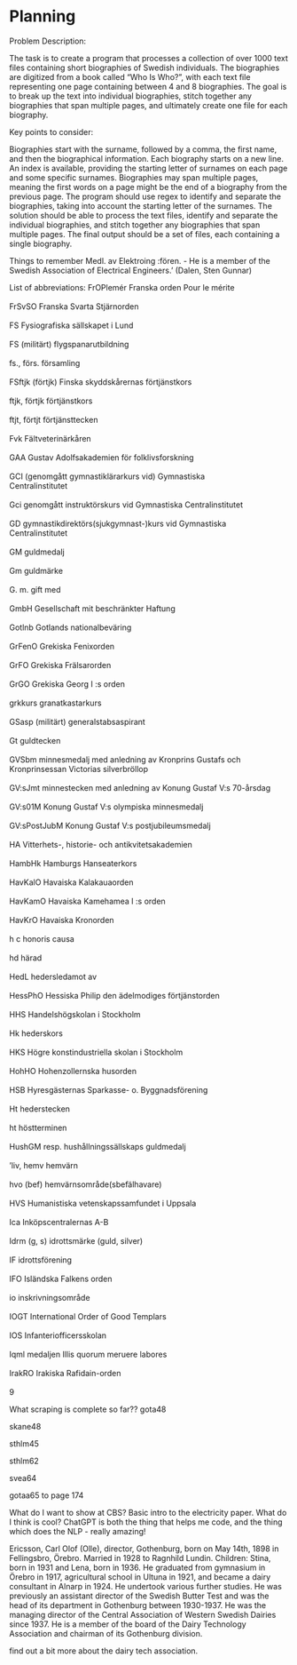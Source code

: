 # Planning

Problem Description:

The task is to create a program that processes a collection of over 1000
text files containing short biographies of Swedish individuals. The
biographies are digitized from a book called “Who Is Who?”, with each
text file representing one page containing between 4 and 8 biographies.
The goal is to break up the text into individual biographies, stitch
together any biographies that span multiple pages, and ultimately create
one file for each biography.

Key points to consider:

Biographies start with the surname, followed by a comma, the first name,
and then the biographical information. Each biography starts on a new
line. An index is available, providing the starting letter of surnames
on each page and some specific surnames. Biographies may span multiple
pages, meaning the first words on a page might be the end of a biography
from the previous page. The program should use regex to identify and
separate the biographies, taking into account the starting letter of the
surnames. The solution should be able to process the text files,
identify and separate the individual biographies, and stitch together
any biographies that span multiple pages. The final output should be a
set of files, each containing a single biography.

Things to remember Medl. av Elektroing :fören. - He is a member of the
Swedish Association of Electrical Engineers.’ (Dalen, Sten Gunnar)

List of abbreviations: FrOPlemér Franska orden Pour le mérite <br/>
<br/>FrSvSO Franska Svarta Stjärnorden <br/> <br/>FS Fysiografiska
sällskapet i Lund <br/> <br/>FS (militärt) flygspanarutbildning <br/>
<br/>fs., förs. församling <br/> <br/>FSftjk (förtjk) Finska
skyddskårernas förtjänstkors <br/> <br/>ftjk, förtjk förtjänstkors <br/>
<br/>ftjt, förtjt förtjänsttecken <br/> <br/>Fvk Fältveterinärkåren
<br/> <br/>GAA Gustav Adolfsakademien för folklivsforskning <br/>
<br/>GCI (genomgått gymnastiklärarkurs vid) Gymnastiska
<br/>Centralinstitutet <br/> <br/>Gci genomgått instruktörskurs vid
Gymnastiska Centralinstitutet <br/> <br/>GD
gymnastikdirektörs(sjukgymnast-)kurs vid Gymnastiska
<br/>Centralinstitutet <br/> <br/>GM guldmedalj <br/> <br/>Gm guldmärke
<br/> <br/>G. m. gift med <br/> <br/>GmbH Gesellschaft mit beschränkter
Haftung <br/> <br/>Gotlnb Gotlands nationalbeväring <br/> <br/>GrFenO
Grekiska Fenixorden <br/> <br/>GrFO Grekiska Frälsarorden <br/>
<br/>GrGO Grekiska Georg I :s orden <br/> <br/>grkkurs granatkastarkurs
<br/> <br/>GSasp (militärt) generalstabsaspirant <br/> <br/>Gt
guldtecken <br/> <br/>GVSbm minnesmedalj med anledning av Kronprins
Gustafs och <br/>Kronprinsessan Victorias silverbröllop <br/>
<br/>GV:sJmt minnestecken med anledning av Konung Gustaf V:s 70-årsdag
<br/> <br/>GV:s01M Konung Gustaf V:s olympiska minnesmedalj <br/>
<br/>GV:sPostJubM Konung Gustaf V:s postjubileumsmedalj <br/> <br/>HA
Vitterhets-, historie- och antikvitetsakademien <br/> <br/>HambHk
Hamburgs Hanseaterkors <br/> <br/>HavKalO Havaiska Kalakauaorden <br/>
<br/>HavKamO Havaiska Kamehamea I :s orden <br/> <br/>HavKrO Havaiska
Kronorden <br/> <br/>h c honoris causa <br/> <br/>hd härad <br/>
<br/>HedL hedersledamot av <br/> <br/>HessPhO Hessiska Philip den
ädelmodiges förtjänstorden <br/> <br/>HHS Handelshögskolan i Stockholm
<br/> <br/>Hk hederskors <br/> <br/>HKS Högre konstindustriella skolan i
Stockholm <br/> <br/>HohHO Hohenzollernska husorden <br/> <br/>HSB
Hyresgästernas Sparkasse- o. Byggnadsförening <br/> <br/>Ht hederstecken
<br/> <br/>ht höstterminen <br/> <br/>HushGM resp. hushållningssällskaps
guldmedalj <br/> <br/>’liv, hemv hemvärn <br/> <br/>hvo (bef)
hemvärnsområde(sbefälhavare) <br/> <br/>HVS Humanistiska
vetenskapssamfundet i Uppsala <br/> <br/>Ica Inköpscentralernas A-B
<br/> <br/>Idrm (g, s) idrottsmärke (guld, silver) <br/> <br/>IF
idrottsförening <br/> <br/>IFO Isländska Falkens orden <br/> <br/>io
inskrivningsområde <br/> <br/>IOGT International Order of Good Templars
<br/> <br/>IOS Infanteriofficersskolan <br/> <br/>Iqml medaljen Illis
quorum meruere labores <br/> <br/>IrakRO Irakiska Rafidain-orden <br/>
<br/>9

What scraping is complete so far?? gota48

skane48

sthlm45

sthlm62

svea64

gotaa65 to page 174

What do I want to show at CBS? Basic intro to the electricity paper.
What do I think is cool? ChatGPT is both the thing that helps me code,
and the thing which does the NLP - really amazing!

Ericsson, Carl Olof (Olle), director, Gothenburg, born on May 14th, 1898
in Fellingsbro, Örebro. Married in 1928 to Ragnhild Lundin. Children:
Stina, born in 1931 and Lena, born in 1936. He graduated from gymnasium
in Örebro in 1917, agricultural school in Ultuna in 1921, and became a
dairy consultant in Alnarp in 1924. He undertook various further
studies. He was previously an assistant director of the Swedish Butter
Test and was the head of its department in Gothenburg between 1930-1937.
He was the managing director of the Central Association of Western
Swedish Dairies since 1937. He is a member of the board of the Dairy
Technology Association and chairman of its Gothenburg division.

find out a bit more about the dairy tech association.
